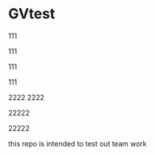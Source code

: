 # GVtest
111

111

111

111


2222
2222


22222


22222


this repo is intended to test out team work

